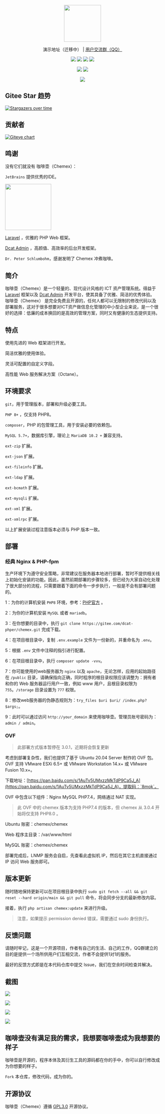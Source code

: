 <p align="center">
    <img src="https://tva1.sinaimg.cn/large/008eGmZEly1gov9jz5uk9j30n10zawfd.jpg" width="120"/>
</p>

<p align="center">
    演示地址（迁移中） |
    <a href="https://jq.qq.com/?_wv=1027&k=tnV2HCWU">用户交流群（QQ）</a>
</p>

<p align="center">
    <img src="https://img.shields.io/badge/Latest Release-3.2.0-orange" />
    <img src="https://img.shields.io/badge/PHP-8+-green" />
    <img src="https://img.shields.io/badge/MySQL-5.7+-blueviolet" />
    <img src="https://img.shields.io/badge/License-GPL3.0-blue" />
</p>

<p align="center">
    <img src="https://travis-ci.com/Celaraze/Chemex.svg?branch=gesha" />
    <img src="https://app.fossa.com/api/projects/git%2Bgithub.com%2FCelaraze%2FChemex.svg?type=shield" />
</p>

<p align="center">
    <img src="https://app.fossa.com/api/projects/git%2Bgithub.com%2FCelaraze%2FChemex.svg?type=large" />
</p>

## Gitee Star 趋势

[![Stargazers over time](https://whnb.wang/img/celaraze/chemex)](https://whnb.wang/celaraze/chemex)

## 贡献者

[![Giteye chart](https://chart.giteye.net/gitee/celaraze/chemex/E8FNVV4W.png)](https://giteye.net/chart/E8FNVV4W)

## 鸣谢

没有它们就没有 咖啡壶（Chemex）：

`JetBrains` 提供优秀的IDE。

<a href="https://www.jetbrains.com/?from=Chemex" target="_blank">
<img src="https://tva1.sinaimg.cn/large/008eGmZEly1gov9g3tzrnj30u00wj0tn.jpg" width="150"/>
</a>

[Laravel](https://laravel.com) ，优雅的 PHP Web 框架。

[Dcat Admin](https://dcatadmin.com) ，高颜值、高效率的后台开发框架。

`Dr. Peter Schlumbohm`，感谢发明了 Chemex 冲煮咖啡。

## 简介

咖啡壶（Chemex）是一个轻量的、现代设计风格的 ICT 资产管理系统。得益于 [Laravel](https://laravel.com/) 框架以及 [Dcat Admin](https://dcatadmin.com)
开发平台，使其具备了优雅、简洁的优秀体验。 咖啡壶（Chemex）
是完全免费且开源的，任何人都可以无限制的修改代码以及部署服务，这对于很多想要对ICT资产做信息化管理的中小型企业来说，是一个很好的选择：低廉的成本换回的是高效的管理方案，同时又有健康的生态提供支持。

## 特点

使用先进的 Web 框架进行开发。

简洁优雅的使用体验。

灵活可配置的自定义字段。

高性能 Web 服务解决方案（Octane）。

## 环境要求

`git`，用于管理版本，部署和升级必要工具。

`PHP 8+` ，仅支持 PHP8。

`composer`，PHP 的包管理工具，用于安装必要的依赖包。

`MySQL 5.7+`，数据库引擎，理论上 `MariaDB 10.2 +` 兼容支持。

`ext-zip` 扩展。

`ext-json` 扩展。

`ext-fileinfo` 扩展。

`ext-ldap` 扩展。

`ext-bcmath` 扩展。

`ext-mysqli` 扩展。

`ext-xml` 扩展。

`ext-xmlrpc` 扩展。

以上扩展安装过程注意版本必须与 PHP 版本一致。

## 部署

### 经典 Nginx & PHP-fpm

生产环境下为遵守安全策略，非常建议在服务器本地进行部署，暂时不提供相关线上初始化安装的功能。因此，虽然前期部署的步骤较多，但已经为大家自动化处理了很大部分的流程，只需要跟着下面的命令一步步执行，一般是不会有部署问题的。

1：为你的计算机安装 `PHP8` 环境，参考：[PHP官方](https://www.php.net/downloads) 。

2：为你的计算机安装 `MySQL` 或者 `mariadb`。

3：在你想要的目录中，执行 `git clone https://gitee.com/dcat-phper/chemex.git` 完成下载。

4：在项目根目录中，复制 `.env.example` 文件为一份新的，并重命名为 `.env`。

5：根据 `.env` 文件中注释的指引进行配置。

6：在项目根目录中，执行 `composer update -vvv`。

7：你可能使用的web服务器为 `nginx` 以及 `apache`，无论怎样，应用的起始路径在 `/public` 目录，请确保指向正确，同时程序的根目录权限应该调整为：拥有者和你的 Web 服务器运行用户一致，例如 www
用户，且根目录权限为 `755`。`/storage` 目录设置为 `777` 权限。

8：修改web服务器的伪静态规则为：`try_files $uri $uri/ /index.php?$args;`。

9：此时可以通过访问 `http://your_domain` 来使用咖啡壶。管理员账号密码为：`admin / admin`。

### OVF

> 此部署方式版本暂停在 3.0.1，近期将会恢复更新

考虑到部署复杂性，我们也提供了基于 Ubuntu 20.04 Server 制作的 OVF 包。OVF 支持 VMware ESXi 6.5+ 或 VMware Workstation 14.x+ 或 VMware Fusion
10.x+。

下载地址：[https://pan.baidu.com/s/1AuTv5UMxzzMkTdP9Ca5J_A](https://pan.baidu.com/s/1AuTv5UMxzzMkTdP9Ca5J_A)，提取码：`8mok`。

OVF 中包含以下组件：Nginx MySQL PHP7.4，网络通过 NAT 实现。

> 此 OVF 中的 chemex 版本为支持 PHP7.4 的版本，但 chemex 从 3.0.4 开始将仅支持 PHP8.0 。

Ubuntu 账密：chemex/chemex

Web 程序主目录：/var/www/html

MySQL 账密：chemex/chemex

部署完成后，LNMP 服务会自启，先查看此虚拟机 IP，然后在其它主机直接通过 IP 访问 Web 服务即可。

## 版本更新

随时随地保持更新可以在项目根目录中执行 `sudo git fetch --all && git reset --hard origin/main && git pull` 命令，将会同步分支的最新修改内容。

接着，执行 `php artisan chemex:update` 来进行升级。

> 注意，如果提示 permission denied 错误，需要通过 sudo 身份执行。

## 反馈问题

请随时牢记，这是一个开源项目，作者有自己的生活、自己的工作，QQ群建立的目的是提供一个场所供用户们互相交流，作者不会提供1对1的服务。

最好的反馈方式即是在本代码仓库中提交 Issue，我们在空余时间检查并解决。

## 截图

![](https://tva1.sinaimg.cn/large/008eGmZEly1gov9d2pjiaj31lt0u0408.jpg)

![](https://tva1.sinaimg.cn/large/008eGmZEly1gov9csj82yj31lt0u0wgn.jpg)

![](https://tva1.sinaimg.cn/large/008eGmZEly1gov9d07mxfj314d0u0q5e.jpg)

![](https://tva1.sinaimg.cn/large/008eGmZEly1gov9cwrlz4j30ua0u0q63.jpg)

## 咖啡壶没有满足我的需求，我想要咖啡壶成为我想要的样子

咖啡壶是开源的，程序本体及其衍生工具的源码都在你的手中，你可以自行修改成为你想要的样子。

`Fork` 本仓库，修改代码，成为你的。

## 开源协议

咖啡壶（Chemex）遵循 [GPL3.0](https://www.gnu.org/licenses/gpl-3.0.html) 开源协议。
